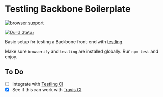 # Testling Backbone Boilerplate



[![browser support](https://ci.testling.com/wlabranche/testling-backbone-boilerplate.png)
](https://ci.testling.com/wlabranche/testling-backbone-boilerplate)

[![Build Status](https://travis-ci.org/omnibus-app/testling-backbone-boilerplate.svg?branch=master)](https://travis-ci.org/omnibus-app/testling-backbone-boilerplate)


Basic setup for testing a Backbone front-end with [testling](https://github.com/substack/testling).

Make sure `browserify` and `testling` are installed globally. Run `npm test` and enjoy.

## To Do
- [ ] Integrate with [Testling CI](http://ci.testling.com)
- [x] See if this can work with [Travis CI](https://travis-ci.org)

